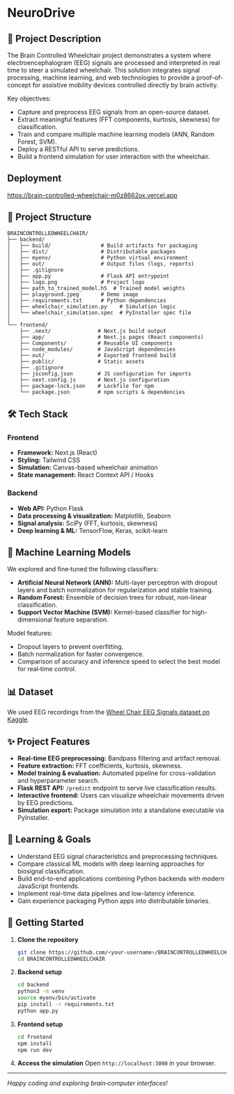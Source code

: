 # NeuroDrive

## 📖 Project Description

The Brain Controlled Wheelchair project demonstrates a system where electroencephalogram (EEG) signals are processed and interpreted in real time to steer a simulated wheelchair. This solution integrates signal processing, machine learning, and web technologies to provide a proof-of-concept for assistive mobility devices controlled directly by brain activity.

Key objectives:
- Capture and preprocess EEG signals from an open-source dataset.
- Extract meaningful features (FFT components, kurtosis, skewness) for classification.
- Train and compare multiple machine learning models (ANN, Random Forest, SVM).
- Deploy a RESTful API to serve predictions.
- Build a frontend simulation for user interaction with the wheelchair.

## Deployment

https://brain-controlled-wheelchair-m0z8662ox.vercel.app

## 📂 Project Structure

```
BRAINCONTROLLEDWHEELCHAIR/
├── backend/
│   ├── build/                # Build artifacts for packaging
│   ├── dist/                 # Distributable packages
│   ├── myenv/                # Python virtual environment
│   ├── out/                  # Output files (logs, reports)
│   ├── .gitignore
│   ├── app.py                # Flask API entrypoint
│   ├── logo.png              # Project logo
│   ├── path_to_trained_model.h5  # Trained model weights
│   ├── playground.jpeg       # Demo image
│   ├── requirements.txt      # Python dependencies
│   ├── wheelchair_simulation.py    # Simulation logic
│   └── wheelchair_simulation.spec  # PyInstaller spec file
│
└── frontend/
    ├── .next/               # Next.js build output
    ├── app/                 # Next.js pages (React components)
    ├── Components/          # Reusable UI components
    ├── node_modules/        # JavaScript dependencies
    ├── out/                 # Exported frontend build
    ├── public/              # Static assets
    ├── .gitignore
    ├── jsconfig.json        # JS configuration for imports
    ├── next.config.js       # Next.js configuration
    ├── package-lock.json    # Lockfile for npm
    └── package.json         # npm scripts & dependencies
```

## 🛠️ Tech Stack

### Frontend
- **Framework:** Next.js (React)
- **Styling:** Tailwind CSS
- **Simulation:** Canvas-based wheelchair animation
- **State management:** React Context API / Hooks

### Backend
- **Web API:** Python Flask
- **Data processing & visualization:** Matplotlib, Seaborn
- **Signal analysis:** SciPy (FFT, kurtosis, skewness)
- **Deep learning & ML:** TensorFlow, Keras, scikit-learn

## 🤖 Machine Learning Models

We explored and fine‑tuned the following classifiers:
- **Artificial Neural Network (ANN):** Multi-layer perceptron with dropout layers and batch normalization for regularization and stable training.
- **Random Forest:** Ensemble of decision trees for robust, non-linear classification.
- **Support Vector Machine (SVM):** Kernel-based classifier for high-dimensional feature separation.

Model features:
- Dropout layers to prevent overfitting.
- Batch normalization for faster convergence.
- Comparison of accuracy and inference speed to select the best model for real‑time control.

## 📊 Dataset

We used EEG recordings from the [Wheel Chair EEG Signals dataset on Kaggle](https://www.kaggle.com/datasets/mneebahmd/wheel-chair-eeg-signals).

## ✨ Project Features

- **Real-time EEG preprocessing:** Bandpass filtering and artifact removal.
- **Feature extraction:** FFT coefficients, kurtosis, skewness.
- **Model training & evaluation:** Automated pipeline for cross-validation and hyperparameter search.
- **Flask REST API:** `/predict` endpoint to serve live classification results.
- **Interactive frontend:** Users can visualize wheelchair movements driven by EEG predictions.
- **Simulation export:** Package simulation into a standalone executable via PyInstaller.

## 🎯 Learning & Goals

- Understand EEG signal characteristics and preprocessing techniques.
- Compare classical ML models with deep learning approaches for biosignal classification.
- Build end-to-end applications combining Python backends with modern JavaScript frontends.
- Implement real-time data pipelines and low-latency inference.
- Gain experience packaging Python apps into distributable binaries.

## 🚀 Getting Started

1. **Clone the repository**
   ```bash
   git clone https://github.com/<your-username>/BRAINCONTROLLEDWHEELCHAIR.git
   cd BRAINCONTROLLEDWHEELCHAIR
   ```

2. **Backend setup**
   ```bash
   cd backend
   python3 -m venv 
   source myenv/bin/activate
   pip install -r requirements.txt
   python app.py
   ```

3. **Frontend setup**
   ```bash
   cd frontend
   npm install
   npm run dev
   ```

4. **Access the simulation**
   Open `http://localhost:3000` in your browser.


---

*Happy coding and exploring brain‑computer interfaces!*


